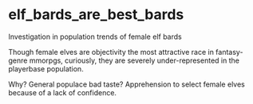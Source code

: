 # elf_bards_are_best_bards
Investigation in population trends of female elf bards

Though female elves are objectivity the most attractive race in fantasy-genre mmorpgs, curiously, they are severely under-represented in the playerbase population.

Why?
General populace bad taste?
Apprehension to select female elves because of a lack of confidence.
